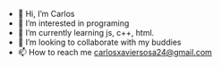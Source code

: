 - 👋 Hi, I’m Carlos
- 👀 I’m interested in programing
- 🌱 I’m currently learning js, c++, html.
- 💞️ I’m looking to collaborate with my buddies 
- 📫 How to reach me carlosxaviersosa24@gmail.com

<!---
CarlosX-GitH/CarlosX-GitH is a ✨ special ✨ repository because its `README.md` (this file) appears on your GitHub profile.
You can click the Preview link to take a look at your changes.
--->
